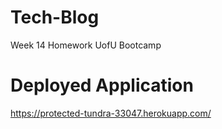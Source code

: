 # Tech-Blog
Week 14 Homework UofU Bootcamp

# Deployed Application
https://protected-tundra-33047.herokuapp.com/
